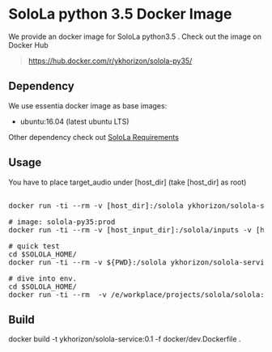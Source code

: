 # SoloLa python 3.5 Docker Image

> 

We provide an docker image for SoloLa python3.5 . Check out the image on Docker Hub

> https://hub.docker.com/r/ykhorizon/solola-py35/


## Dependency

We use essentia docker image as base images:

- ubuntu:16.04 (latest ubuntu LTS)

Other dependency check out [SoloLa Requirements](https://github.com/SoloLa-Platform/SoloLa/tree/dev_version)


## Usage 
You have to place target_audio under [host_dir] (take [host_dir] as root)
<pre> 
docker run -ti --rm -v [host_dir]:/solola ykhorizon/solola-service:0.1 python3 main.py [path_target_audio_with_mp3_format]

# image: solola-py35:prod
docker run -ti --rm -v [host_input_dir]:/solola/inputs -v [host_output_dir]:/solola/outputs ykhorizon/solola-service:0.1 python3 main.py inputs/test.mp3

# quick test
cd $SOLOLA_HOME/
docker run -ti --rm -v ${PWD}:/solola ykhorizon/solola-service:0.1 python3 main.py inputs/test.mp3

# dive into env.
cd $SOLOLA_HOME/
docker run -ti --rm  -v /e/workplace/projects/solola/solola:/solola -p 5000:5000 ykhorizon/solola-service:0.1 bash
</pre>

## Build
docker build -t ykhorizon/solola-service:0.1 -f docker/dev.Dockerfile  .

